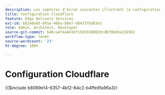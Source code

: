 ```yaml
---
description: Les captures d’écran suivantes illustrent la configuration de Cloudflare pour diffuser du contenu.  Les paramètres essentiels sont marqués d’un cercle rouge.
title: Configuration Cloudflare
feature: Edge Delivery Services
exl-id: b8240a05-091e-46ba-b0e7-d04737bd63e3
role: Admin, Architect, Developer
source-git-commit: 646ca4f4a441bf1565558002dcd6f96d3e228563
workflow-type: tm+mt
source-wordcount: '23'
ht-degree: 100%

---
```


# Configuration Cloudflare

{{$include b8069e14-6357-4b12-84c2-b4ffe9fa96a3}}
